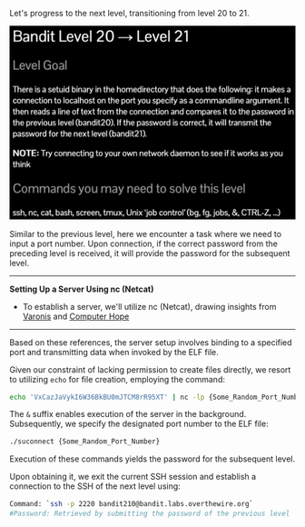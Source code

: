 Let's progress to the next level, transitioning from level 20 to 21.

![untitled](ScreenShots/Level%2020%20->%2021.jpg)

Similar to the previous level, here we encounter a task where we need to input a port number. Upon connection, if the correct password from the preceding level is received, it will provide the password for the subsequent level.

---
**Setting Up a Server Using nc (Netcat)**
-  To establish a server, we'll utilize nc (Netcat), drawing insights from [Varonis](https://www.varonis.com/blog/netcat-commands) and [Computer Hope](https://www.computerhope.com/unix/nc.htm)
---
Based on these references, the server setup involves binding to a specified port and transmitting data when invoked by the ELF file.

Given our constraint of lacking permission to create files directly, we resort to utilizing `echo` for file creation, employing the command:
```bash
echo 'VxCazJaVykI6W36BkBU0mJTCM8rR95XT' | nc -lp {Some_Random_Port_Number} &
```
The `&` suffix enables execution of the server in the background.  
Subsequently, we specify the designated port number to the ELF file:
```bash
./suconnect {Some_Random_Port_Number}
```
Execution of these commands yields the password for the subsequent level.  

Upon obtaining it, we exit the current SSH session and establish a connection to the SSH of the next level using:
```bash
Command: `ssh -p 2220 bandit210@bandit.labs.overthewire.org`
#Password: Retrieved by submitting the password of the previous level
```
<!-- Password: `NvEJF7oVjkddltPSrdKEFOllh9V1IBcq` -->